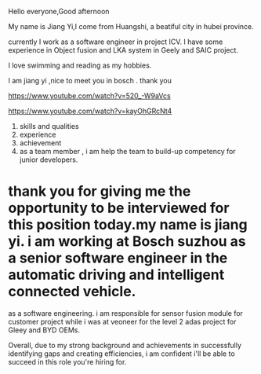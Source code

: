 Hello everyone,Good afternoon

My name is Jiang Yi,I come from Huangshi, a beatiful city in hubei province.

currently I work as a software engineer in project ICV.
 I have some experience in Object fusion and  LKA  system 
in Geely and SAIC project.

I love swimming and reading as my hobbies.

 I am jiang yi ,nice to meet you in bosch . thank you


https://www.youtube.com/watch?v=520_-W9aVcs

https://www.youtube.com/watch?v=kayOhGRcNt4

1. skills and qualities 
2. experience
3. achievement
4. as a team member , i am help the team to build-up competency for junior developers.

 # thank you for giving me the opportunity to be interviewed for this position today.my name is jiang yi. i am working at Bosch suzhou as a senior software engineer in the automatic driving and intelligent connected vehicle.
 as a software engineering. i am responsible for sensor fusion module for customer project while i was at veoneer for the level 2 adas project for Gleey and  BYD OEMs.

 Overall, due to my strong background and achievements in successfully identifying gaps and creating efficiencies, i am confident i'll be able to succeed in this role you're hiring for.




